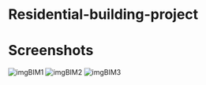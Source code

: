 # Residential-building-project

# Screenshots
![imgBIM1](https://github.com/AndresF-SanchezG/Residential-building-project/assets/113924667/574e91fd-f61e-4ccd-bad6-c00837a0553a)
![imgBIM2](https://github.com/AndresF-SanchezG/Residential-building-project/assets/113924667/cb2d8056-a0b8-41ef-ba84-5c9927c1e023)
![imgBIM3](https://github.com/AndresF-SanchezG/Residential-building-project/assets/113924667/301f7e05-c4f4-4d8e-8d41-95b7f0b85e0e)
